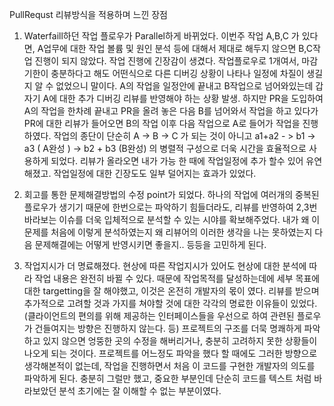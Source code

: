 PullRequst 리뷰방식을 적용하며 느낀 장점

1. Waterfaill하던 작업 플로우가  Parallel하게 바뀌었다.
 이번주 작업 A,B,C 가 있다면, A업무에 대한 작업 볼륨 및 원인 분석 등에 대해서 제대로 해두지 않으면 B,C작업 진행이 되지 않았다. 
 작업 진행에 긴장감이 생겼다. 작업플로우로 1개여서, 마감기한이 충분하다고 해도 어떤식으로 다른 디버깅 상황이 나타나 일정에 차질이 생길지 알 수 없었으니 말이다.
 A의 작업을 일정안에 끝내고 B작업으로 넘어와있는데 갑자기 A에 대한 추가 디버깅 리뷰를 반영해야 하는 상황 발생.
 하지만 PR을 도입하여 A의 작업을 한차례 끝내고 PR을 올려 놓은 다음 B를 넘어와서 작업을 하고 있다가 PR에 대한 리뷰가 들어오면 B의 작업 이후 다음 작업으로 A로 들어가 작업을 진행하였다.
 작업의 종단이 단순히 A -> B -> C 가 되는 것이 아니고 a1+a2 - > b1 -> a3 ( A완성 ) -> b2 + b3 (B완성) 의 병렬적 구성으로 더욱 시간을 효율적으로 사용하게 되었다. 
 리뷰가 올라오면 내가 가능 한 때에 작업일정에 추가 할수 있어 유연해졌고. 작업일정에 대한 긴장도도 일부 덜어지는 효과가 있었다.

 2. 회고를 통한 문제해결방법의 수정 point가 되었다.
 하나의 작업에 여러개의 중복된 플로우가 생기기 때문에 한번으로는 파악하기 힘들더라도, 리뷰를 반영하여 2,3번 바라보는 이슈를 더욱 입체적으로 분석할 수 있는 시야를 확보해주었다.
 내가 왜 이 문제를 처음에 이렇게 분석하였는지 왜 리뷰어의 이러한 생각을 나는 못하였는지 다음 문제해결에는 어떻게 반영시키면 좋을지.. 등등을 고민하게 된다.

 3. 작업지시가 더 명료해졌다.
 현상에 따른 작업지시가 있어도 현상에 대한 분석에 따라 작업 내용은 완전히 바뀔 수 있다. 때문에 작업목적를 달성하는데에 세부 목표에 대한 targetting을 잘 해야했고, 이것은 온전히 개발자의 몫이 였다.
리뷰를 받으며 추가적으로 고려할 것과 가지를 쳐야할 것에 대한 각각의 명료한 이유들이 있었다. (클라이언트의 편의를 위해 제공하는 인터페이스들을 우선으로 하여 관련된 플로우가 건들여지는 방향은 진행하지 않는다. 등)
프로젝트의 구조를 더묵 명쾌하게 파악하고 있지 않으면 엉뚱한 곳의 수정을 해버리거나, 충분히 고려하지 못한 상황들이 나오게 되는 것이다.
프로젝트를 어느정도 파악을 했다 할 때에도 그러한 방향으로 생각해본적이 없는데, 작업을 진행하면서 처음 이 코드를 구현한 개발자의 의도를 파악하게 된다. 충분히 그럴만 했고, 중요한 부분인데 단순히 코드를 텍스트 처럼 바라보았던 분석 초기에는 잘 이해할 수 없는 부분이였다. 